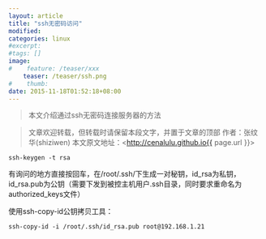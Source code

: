 ```yaml
---
layout: article
title: "ssh无密码访问"
modified:
categories: linux
#excerpt:
#tags: []
image:
#    feature: /teaser/xxx
    teaser: /teaser/ssh.png
#    thumb:
date: 2015-11-18T01:52:18+08:00
---
```


> 本文介绍通过ssh无密码连接服务器的方法

> 文章欢迎转载，但转载时请保留本段文字，并置于文章的顶部
> 作者：张纹华(shiziwen)
> 本文原文地址：<http://cenalulu.github.io{{ page.url }}>

```
ssh-keygen -t rsa
```

有询问的地方直接按回车，在/root/.ssh/下生成一对秘钥，id_rsa为私钥，id_rsa.pub为公钥（需要下发到被控主机用户.ssh目录，同时要求重命名为authorized_keys文件）

使用ssh-copy-id公钥拷贝工具：

```
ssh-copy-id -i /root/.ssh/id_rsa.pub root@192.168.1.21
```
